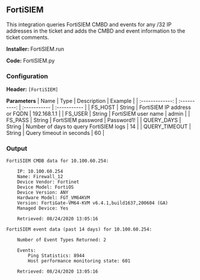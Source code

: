 ## FortiSIEM
This integration queries FortiSIEM CMBD and events for any /32 IP addresses in the ticket and adds the CMBD and event information to the ticket comments.

**Installer:** FortiSIEM.run

**Code:** FortiSIEM.py

### Configuration

**Header:** `[FortiSIEM]`

**Parameters**
| Name | Type | Description | Example |
| :-------------: | :----------: | :----------- | :----------- |
| FS_HOST | String | FortiSIEM IP address or FQDN | 192.168.1.1 |
| FS_USER | String | FortiSIEM user name | admin |
| FS_PASS | String | FortiSIEM password | Password1! |
| QUERY_DAYS | String | Number of days to query FortiSIEM logs | 14 |
| QUERY_TIMEOUT | String | Query timeout in seconds | 60 |

### Output

    FortiSIEM CMDB data for 10.100.60.254:

        IP: 10.100.60.254
        Name: Firewall_12
        Device Vendor: Fortinet
        Device Model: FortiOS
        Device Version: ANY
        Hardware Model: FGT_VM64KVM
        Version: FortiGate-VM64-KVM v6.4.1,build1637,200604 (GA)
        Managed Device: Yes

        Retrieved: 08/24/2020 13:05:16

    FortiSIEM event data (past 14 days) for 10.100.60.254:

        Number of Event Types Returned: 2

        Events:
            Ping Statistics: 8944
            Host performance monitoring state: 601

        Retrieved: 08/24/2020 13:05:16
